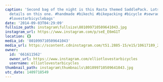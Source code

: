 ```yaml
---
caption: 'Second bag of the night is this Rasta themed SaddlePack. Lots of little
  details on this one. #handmade #bikechi #bikepacking #bicycle #sewrad #cycling #madeinchicago
  #lovestarbicyclebags'
date: '2014-09-03T04:29:09'
fullsize_path: instagram\fullsize\801099710509641043.jpg
instagram_url: https://www.instagram.com/p/seE_E6mG1T
location: {}
media_id: '801099710509641043'
media_url: https://scontent.cdninstagram.com/t51.2885-15/e15/10617189_298654453663629_1909701453_n.jpg?ig_cache_key=ODAxMDk5NzEwNTA5NjQxMDQz.2
owner:
  id: '661611562'
  owner_url: https://www.instagram.com/elliotlovestarbicycles
  username: elliotlovestarbicycles
thumbnail_path: instagram\thumbnails\801099710509641043.jpg
utc_date: 1409718549
---
```

